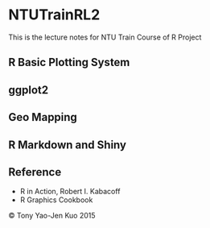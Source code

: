 # NTUTrainRL2
This is the lecture notes for NTU Train Course of R Project

## R Basic Plotting System


## ggplot2


## Geo Mapping


## R Markdown and Shiny


## Reference
* R in Action, Robert I. Kabacoff
* R Graphics Cookbook

&copy; Tony Yao-Jen Kuo 2015
